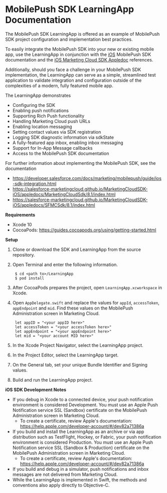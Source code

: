 # MobilePush SDK LearningApp Documentation

The MobilePush SDK LearningApp is offered as an example of MobilePush SDK project configuration and implementation best practices.

To easily integrate the MobilePush SDK into your new or existing mobile app, use the LearningApp in conjunction with the [iOS](https://developer.salesforce.com/docs/marketing/mobilepush/guide/ios-sdk-integration.html) MobilePush SDK documentation and the [iOS  Marketing Cloud SDK Appledoc](https://salesforce-marketingcloud.github.io/MarketingCloudSDK-iOS/appledocs/MarketingCloudSdk/8.1/index.html) references.

Additionally, should you face a challenge in your MobilePush SDK implementation, the LearningApp can serve as a simple, streamlined test application to validate integration and configuration outside of the complexities of a modern, fully featured mobile app.

The LearningApp demonstrates

* Configuring the SDK
* Enabling push notifications
* Supporting Rich Push functionality
* Handling Marketing Cloud push URLs
* Enabling location messaging
* Setting contact values via SDK registration
* Logging SDK diagnostic information via sdkState
* A fully-featured app inbox, enabling inbox messaging
* Support for In-App Message callbacks
* Access to the MobilePush SDK documentation

For further information about implementing the MobilePush SDK, see the documentation

* https://developer.salesforce.com/docs/marketing/mobilepush/guide/ios-sdk-integration.html
* https://salesforce-marketingcloud.github.io/MarketingCloudSDK-iOS/appledocs/MarketingCloudSdk/8.1/index.html
* https://salesforce-marketingcloud.github.io/MarketingCloudSDK-iOS/appledocs/SFMCSdk/8.1/index.html

**Requirements**

* Xcode 10
* CocoaPods: https://guides.cocoapods.org/using/getting-started.html 

**Setup**

1. Clone or download the SDK and LearningApp from the source repository.
2. Open Terminal and enter the following information.

        $ cd <path to>/LearningApp
        $ pod install

3. After CocoaPods prepares the project, open `LearningApp.xcworkspace` in Xcode.
4. Open `AppDelegate.swift` and replace the values for `appId`, `accessToken`, `appEndpoint` and `mid`. Find these values on the MobilePush Administration screen in Marketing Cloud.

        let appID = "<your appID here>"
        let accessToken = "<your accessToken here>"
        let appEndpoint = "<your appEndpoint here>"
        let mid = "<your account MID here>"

5. In the Xcode Project Navigator, select the LearningApp project.
6. In the Project Editor, select the LearningApp target.
7. On the General tab, set your unique Bundle Identifier and Signing values.
8. Build and run the LearningApp project.

**iOS SDK Development Notes**

* If you debug in Xcode to a connected device, your push notification environment is considered Development. You must use an Apple Push Notification service SSL (Sandbox) certificate on the MobilePush Administration screen in Marketing Cloud.
    * To create a certificate, review Apple's documentation: https://help.apple.com/developer-account/#/dev82a71386a
* If you build and install the LearningApp as an archive or via app distribution such as TestFlight, Hockey, or Fabric, your push notification environment is considered Production. You must use an Apple Push Notification service SSL (Sandbox & Production) certificate on the MobilePush Administration screen in Marketing Cloud.
    * To create a certificate, review Apple's documentation: https://help.apple.com/developer-account/#/dev82a71386a
* If you build and debug in a simulator, push notifications and inbox messages are not delivered from Marketing Cloud.
* While the LearningApp is implemented in Swift, the methods and conventions also apply directly to Objective-C.

